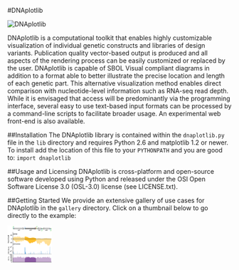 #DNAplotlib

![DNAplotlib](http://www.chofski.co.uk/img/dnaplotlib/dnaplotlib.jpg)

DNAplotlib is a computational toolkit that enables highly customizable visualization of individual genetic constructs and libraries of design variants. Publication quality vector-based output is produced and all aspects of the rendering process can be easily customized or replaced by the user. DNAplotlib is capable of SBOL Visual compliant diagrams in addition to a format able to better illustrate the precise location and length of each genetic part. This alternative visualization method enables direct comparison with nucleotide-level information such as RNA-seq read depth. While it is envisaged that access will be predominantly via the programming interface, several easy to use text-based input formats can be processed by a command-line scripts to facilitate broader usage. An experimental web front-end is also available.

##Installation
The DNAplotlib library is contained within the `dnaplotlib.py` file in the `lib` directory and requires Python 2.6 and matplotlib 1.2 or newer. To install add the location of this file to your `PYTHONPATH` and you are good to: `import dnaplotlib`

##Usage and Licensing
DNAplotlib is cross-platform and open-source software developed using Python and released under the OSI Open Software License 3.0 (OSL-3.0) license (see LICENSE.txt).

##Getting Started
We provide an extensive gallery of use cases for DNAplotlib in the `gallery` directory. Click on a thumbnail below to go directly to the example:


<img src="gallery/multiple_traces/multiple_traces.png" width="100px"/>



